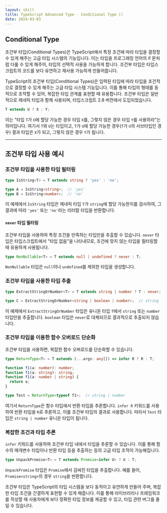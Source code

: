 ```yaml
---
layout: skill
title: TypeScript Advanced Type - Conditional Type ()
date: 2024-03-03
---
```






## Conditional Type

조건부 타입(Conditional Types)은 TypeScript에서 특정 조건에 따라 타입을 결정할 수 있게 해주는 고급 타입 시스템의 기능입니다. 이는 타입을 프로그래밍 언어의 if 문처럼 다룰 수 있게 해주어, 타입의 선택적 사용을 가능하게 합니다. 조건부 타입은 타입스크립트의 코드를 보다 유연하고 재사용 가능하게 만들어줍니다.

TypeScript의 조건부 타입(Conditional Types)은 입력된 타입에 따라 타입을 조건적으로 결정할 수 있게 해주는 고급 타입 시스템 기능입니다. 이를 통해 타입의 형태를 동적으로 조작할 수 있어, 복잡한 타입 관계를 표현할 때 유용합니다. 조건부 타입은 일반적으로 제네릭 타입과 함께 사용되며, 타입스크립트 2.8 버전에서 도입되었습니다.


```typescript
T extends U ? X : Y;
```

이는 "타입 `T`가 `U`에 할당 가능한 경우 타입 `X`를, 그렇지 않은 경우 타입 `Y`를 사용하라"는 의미입니다.
여기서 `T`와 `U`는 타입이고, `T`가 `U`에 할당 가능한 경우(`T`가 `U`의 서브타입인 경우) 결과 타입은 `X`가 되고, 그렇지 않은 경우 `Y`가 됩니다. 




---





## 조건부 타입 사용 예시



### 조건부 타입을 사용한 타입 필터링

```typescript
type IsString<T> = T extends string ? 'yes' : 'no';

type A = IsString<string>;  // 'yes'
type B = IsString<number>;  // 'no'
```

이 예제에서 `IsString` 타입은 제네릭 타입 `T`가 `string`에 할당 가능한지를 검사하여, 그 결과에 따라 `'yes'` 또는 `'no'`라는 리터럴 타입을 반환합니다.


#### `never` 타입 필터링

조건부 타입을 사용하여 특정 조건을 만족하는 타입만을 추출할 수 있습니다. `never` 타입은 타입스크립트에서 "타입 없음"을 나타내므로, 조건에 맞지 않는 타입을 필터링할 때 유용하게 사용됩니다.

```typescript
type NonNullable<T> = T extends null | undefined ? never : T;
```

`NonNullable` 타입은 `null`이나 `undefined`를 제외한 타입을 생성합니다.




### 조건부 타입을 사용한 타입 추출

```typescript
type ExtractStringOrNumber<T> = T extends string | number ? T : never;

type C = ExtractStringOrNumber<string | boolean | number>;  // string | number
```

이 예제에서 `ExtractStringOrNumber` 타입은 유니온 타입 `T`에서 `string` 또는 `number` 타입만을 추출합니다. `boolean` 타입은 `never`로 대체되므로 결과적으로 추출되지 않습니다.





### 조건부 타입을 이용한 함수 오버로드 단순화

조건부 타입을 사용하면, 복잡한 함수 오버로드를 단순화할 수 있습니다.

```typescript
type ReturnType<T> = T extends (...args: any[]) => infer R ? R : T;

function f1(a: number): number;
function f1(a: string): string;
function f1(a: number | string) {
  return a;
}

type Test = ReturnType<typeof f1>;  // string | number
```

여기서 `ReturnType`은 함수 타입에서 반환 타입을 추론합니다. `infer R` 키워드를 사용하여 반환 타입을 `R`로 추론하고, 이를 조건부 타입의 결과로 사용합니다. 따라서 `Test` 타입은 `string | number` 유니온 타입이 됩니다.




### 복잡한 조건과 타입 추론

`infer` 키워드를 사용하여 조건부 타입 내에서 타입을 추론할 수 있습니다. 이를 통해 함수의 매개변수 타입이나 반환 타입 등을 추출하는 등의 고급 타입 조작이 가능해집니다.

```typescript
type UnpackPromise<T> = T extends Promise<infer U> ? U : T;
```

`UnpackPromise` 타입은 `Promise`에서 감싸진 타입을 추출합니다. 예를 들어, `Promise<string>`의 경우 `string`을 반환합니다.

조건부 타입은 TypeScript의 타입 시스템을 보다 동적이고 유연하게 만들어 주며, 복잡한 타입 조건을 간결하게 표현할 수 있게 해줍니다. 이를 통해 라이브러리나 프레임워크를 작성할 때 사용자에게 보다 정확한 타입 정보를 제공할 수 있고, 타입 관련 버그를 줄일 수 있습니다.



